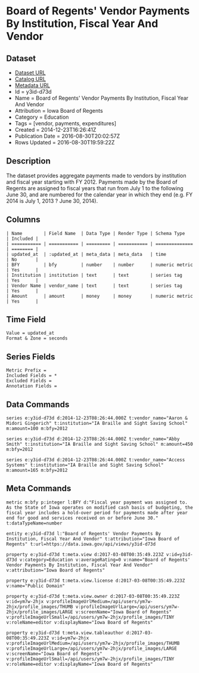 # Board of Regents' Vendor Payments By Institution, Fiscal Year And Vendor

## Dataset

* [Dataset URL](https://data.iowa.gov/api/views/y3id-d73d/rows.json?max_rows=100)
* [Catalog URL](https://catalog.data.gov/dataset/board-of-regents-vendor-payments-by-institution-fiscal-year-and-vendor)
* [Metadata URL](https://data.iowa.gov/api/views/y3id-d73d)
* Id = y3id-d73d
* Name = Board of Regents' Vendor Payments By Institution, Fiscal Year And Vendor
* Attribution = Iowa Board of Regents
* Category = Education
* Tags = [vendor, payments, expenditures]
* Created = 2014-12-23T16:26:41Z
* Publication Date = 2016-08-30T20:02:57Z
* Rows Updated = 2016-08-30T19:59:22Z

## Description

The dataset provides aggregate payments made to vendors by institution and fiscal year starting with FY 2012.  Payments made by the Board of Regents are assigned to fiscal years that run from July 1 to the following June 30, and are numbered for the calendar year in which they end (e.g. FY 2014 is July 1, 2013 ? June 30, 2014).

## Columns

```ls
| Name        | Field Name  | Data Type | Render Type | Schema Type    | Included | 
| =========== | =========== | ========= | =========== | ============== | ======== | 
| updated_at  | :updated_at | meta_data | meta_data   | time           | No       | 
| BFY         | bfy         | number    | number      | numeric metric | Yes      | 
| Institution | institution | text      | text        | series tag     | Yes      | 
| Vendor Name | vendor_name | text      | text        | series tag     | Yes      | 
| Amount      | amount      | money     | money       | numeric metric | Yes      | 
```

## Time Field

```ls
Value = updated_at
Format & Zone = seconds
```

## Series Fields

```ls
Metric Prefix = 
Included Fields = *
Excluded Fields = 
Annotation Fields = 
```

## Data Commands

```ls
series e:y3id-d73d d:2014-12-23T08:26:44.000Z t:vendor_name="Aaron & Midori Gingerich" t:institution="IA Braille and Sight Saving School" m:amount=100 m:bfy=2012

series e:y3id-d73d d:2014-12-23T08:26:44.000Z t:vendor_name="Abby Smith" t:institution="IA Braille and Sight Saving School" m:amount=450 m:bfy=2012

series e:y3id-d73d d:2014-12-23T08:26:44.000Z t:vendor_name="Access Systems" t:institution="IA Braille and Sight Saving School" m:amount=165 m:bfy=2012
```

## Meta Commands

```ls
metric m:bfy p:integer l:BFY d:"Fiscal year payment was assigned to. As the State of Iowa operates on modified cash basis of budgeting, the fiscal year includes a hold-over period for payments made after year end for good and services received on or before June 30." t:dataTypeName=number

entity e:y3id-d73d l:"Board of Regents' Vendor Payments By Institution, Fiscal Year And Vendor" t:attribution="Iowa Board of Regents" t:url=https://data.iowa.gov/api/views/y3id-d73d

property e:y3id-d73d t:meta.view d:2017-03-08T00:35:49.223Z v:id=y3id-d73d v:category=Education v:averageRating=0 v:name="Board of Regents' Vendor Payments By Institution, Fiscal Year And Vendor" v:attribution="Iowa Board of Regents"

property e:y3id-d73d t:meta.view.license d:2017-03-08T00:35:49.223Z v:name="Public Domain"

property e:y3id-d73d t:meta.view.owner d:2017-03-08T00:35:49.223Z v:id=ym7w-2hjx v:profileImageUrlMedium=/api/users/ym7w-2hjx/profile_images/THUMB v:profileImageUrlLarge=/api/users/ym7w-2hjx/profile_images/LARGE v:screenName="Iowa Board of Regents" v:profileImageUrlSmall=/api/users/ym7w-2hjx/profile_images/TINY v:roleName=editor v:displayName="Iowa Board of Regents"

property e:y3id-d73d t:meta.view.tableauthor d:2017-03-08T00:35:49.223Z v:id=ym7w-2hjx v:profileImageUrlMedium=/api/users/ym7w-2hjx/profile_images/THUMB v:profileImageUrlLarge=/api/users/ym7w-2hjx/profile_images/LARGE v:screenName="Iowa Board of Regents" v:profileImageUrlSmall=/api/users/ym7w-2hjx/profile_images/TINY v:roleName=editor v:displayName="Iowa Board of Regents"
```